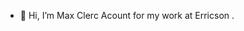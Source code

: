 - 👋 Hi, I’m Max Clerc 
Acount for my work at Erricson .


<!---
MaxClercEricsson/MaxClercEricsson is a ✨ special ✨ repository because its `README.md` (this file) appears on your GitHub profile.
You can click the Preview link to take a look at your changes.
--->
